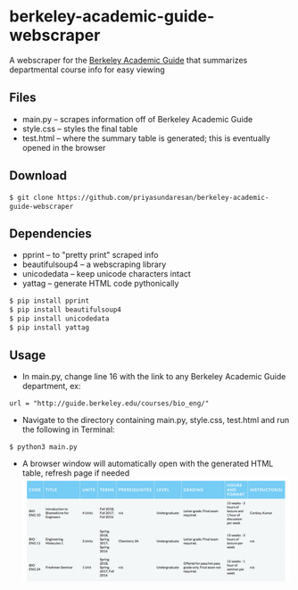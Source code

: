 # berkeley-academic-guide-webscraper
A webscraper for the [Berkeley Academic Guide](guide.berkeley.edu) that summarizes departmental course info for easy viewing

## Files
* main.py – scrapes information off of Berkeley Academic Guide
* style.css – styles the final table
* test.html – where the summary table is generated; this is eventually opened in the browser

## Download
```
$ git clone https://github.com/priyasundaresan/berkeley-academic-guide-webscraper
```

## Dependencies
* pprint – to "pretty print" scraped info
* beautifulsoup4 – a webscraping library
* unicodedata – keep unicode characters intact
* yattag – generate HTML code pythonically
```
$ pip install pprint
$ pip install beautifulsoup4
$ pip install unicodedata
$ pip install yattag
```

## Usage
* In main.py, change line 16 with the link to any Berkeley Academic Guide department, ex:
```
url = "http://guide.berkeley.edu/courses/bio_eng/"
```
* Navigate to the directory containing main.py, style.css, test.html and run the following in Terminal:
```
$ python3 main.py
```
* A browser window will automatically open with the generated HTML table, refresh page if needed
![Screenshot](screenshot/grid.png)
